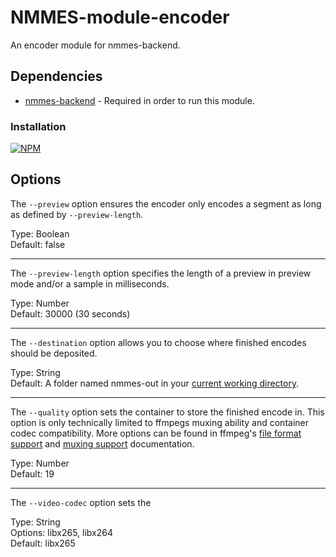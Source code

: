 # NMMES-module-encoder

An encoder module for nmmes-backend.

## Dependencies

- [nmmes-backend](https://github.com/NMMES/nmmes-backend) - Required in order to run this module.

### Installation
[![NPM](https://nodei.co/npm/nmmes-module-encoder.png?compact=true)](https://nodei.co/npm/nmmes-module-encoder/)

## Options

The `--preview` option ensures the encoder only encodes a segment as long as defined by `--preview-length`.

Type: Boolean<br>
Default: false

---

The `--preview-length` option specifies the length of a preview in preview mode and/or a sample in milliseconds.

Type: Number<br>
Default: 30000 (30 seconds)

---

The `--destination` option allows you to choose where finished encodes should be deposited.

Type: String<br>
Default: A folder named nmmes-out in your [current working directory](https://www.computerhope.com/jargon/c/currentd.htm).

---

The `--quality` option sets the container to store the finished encode in. This option is only technically limited to ffmpegs muxing ability and container codec compatibility. More options can be found in ffmpeg's [file format support](https://www.ffmpeg.org/general.html#File-Formats) and [muxing support](https://ffmpeg.org/ffmpeg-formats.html#Muxers) documentation.

Type: Number<br>
Default: 19

---

The `--video-codec` option sets the

Type: String<br>
Options: libx265, libx264<br>
Default: libx265
